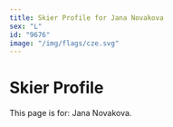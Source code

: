 ```yaml
---
title: Skier Profile for Jana Novakova
sex: "L"
id: "9676"
image: "/img/flags/cze.svg" 
---
```


# Skier Profile

This page is for: Jana Novakova.
    